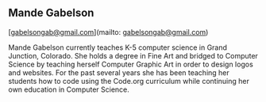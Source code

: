 ## Mande Gabelson

[gabelsongab@gmail.com](mailto: gabelsongab@gmail.com)

Mande Gabelson currently teaches K-5 computer science in Grand Junction, Colorado. She holds a degree in Fine Art and bridged to Computer Science by teaching herself Computer Graphic Art in order to design logos and websites. For the past several years she has been teaching her students how to code using the Code.org curriculum while continuing her own education in Computer Science.
